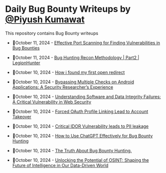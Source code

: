 # Daily Bug Bounty Writeups by [@Piyush Kumawat](https://twitter.com/piyush_supiy) 
This repository contains Bug Bounty writeups

<!-- BLOG-POST-LIST:START -->
 - 💯October 11, 2024 - [Effective Port Scanning for Finding Vulnerabilities in Bug Bounties](https://bevijaygupta.medium.com/effective-port-scanning-for-finding-vulnerabilities-in-bug-bounties-0c16871a7e0b?source=rss------bug_bounty-5) 

 - 💯October 11, 2024 - [Bug Hunting Recon Methodology | Part2 | LegionHunter](https://osintteam.blog/bug-hunting-recon-methodology-part2-legionhunter-4bb925e3e1bf?source=rss------bug_bounty-5) 

 - 💯October 10, 2024 - [How i found my first open redirect](https://medium.com/@yagomartins30/how-i-found-my-first-open-redirect-cd9ca60d307d?source=rss------bug_bounty-5) 

 - 💯October 10, 2024 - [Bypassing Multiple Checks on Android Applications: A Security Researcher’s Experience](https://medium.com/@sc128496/bypassing-multiple-checks-on-android-applications-a-security-researchers-experience-2ec1a3005b60?source=rss------bug_bounty-5) 

 - 💯October 10, 2024 - [Understanding Software and Data Integrity Failures: A Critical Vulnerability in Web Security](https://medium.com/@mrutunjayasenapati0/understanding-software-and-data-integrity-failures-a-critical-vulnerability-in-web-security-9d3f96f20bb9?source=rss------bug_bounty-5) 

 - 💯October 10, 2024 - [Forced OAuth Profile Linking Lead to Account Takeover](https://medium.com/@0xtal3at/forced-oauth-profile-linking-lead-to-account-takeover-954114158818?source=rss------bug_bounty-5) 

 - 💯October 10, 2024 - [Critical IDOR Vulnerability leads to PII leakage](https://snc0pe.medium.com/critical-idor-vulnerability-leads-to-pii-leakage-684795ede850?source=rss------bug_bounty-5) 

 - 💯October 10, 2024 - [How to Use ChatGPT Effectively for Bug Bounty Hunting](https://medium.com/@anandrishav2228/how-to-use-chatgpt-effectively-for-bug-bounty-hunting-47ff0762139e?source=rss------bug_bounty-5) 

 - 💯October 10, 2024 - [The Truth About Bug Bounty Hunting.](https://medium.com/@thebughunttribe/the-truth-about-bug-bounty-hunting-597e54acd2a0?source=rss------bug_bounty-5) 

 - 💯October 10, 2024 - [Unlocking the Potential of OSINT: Shaping the Future of Intelligence in Our Data-Driven World](https://medium.com/@narayanadasbalaji2004/unlocking-the-potential-of-osint-shaping-the-future-of-intelligence-in-our-data-driven-world-b0cda62d6bb5?source=rss------bug_bounty-5) 
<!-- BLOG-POST-LIST:END -->
